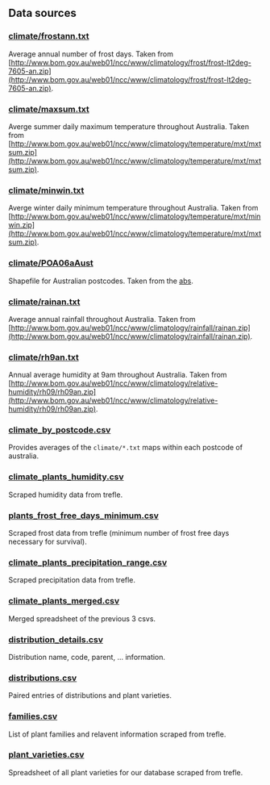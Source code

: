 ## Data sources
### [climate/frostann.txt](climate/frostann.txt)
Average annual number of frost days.  Taken from [http://www.bom.gov.au/web01/ncc/www/climatology/frost/frost-lt2deg-7605-an.zip](http://www.bom.gov.au/web01/ncc/www/climatology/frost/frost-lt2deg-7605-an.zip).

### [climate/maxsum.txt](climate/maxsum.txt)
Averge summer daily maximum temperature throughout Australia. Taken from [http://www.bom.gov.au/web01/ncc/www/climatology/temperature/mxt/mxtsum.zip](http://www.bom.gov.au/web01/ncc/www/climatology/temperature/mxt/mxtsum.zip).

### [climate/minwin.txt](climate/minwin.txt)
Averge winter daily minimum temperature throughout Australia. Taken from [http://www.bom.gov.au/web01/ncc/www/climatology/temperature/mxt/minwin.zip](http://www.bom.gov.au/web01/ncc/www/climatology/temperature/mxt/mxtsum.zip).

### [climate/POA06aAust](climate/POA06aAust)
Shapefile for Australian postcodes.  Taken from the [abs](https://www.abs.gov.au/AUSSTATS/abs@.nsf/DetailsPage/2923.0.30.0012006).

### [climate/rainan.txt](climate/rainan.txt)
Average annual rainfall throughout Australia.  Taken from [http://www.bom.gov.au/web01/ncc/www/climatology/rainfall/rainan.zip](http://www.bom.gov.au/web01/ncc/www/climatology/rainfall/rainan.zip).

### [climate/rh9an.txt](climate/rh9an.txt)
Annual average humidity at 9am throughout Australia. Taken from [http://www.bom.gov.au/web01/ncc/www/climatology/relative-humidity/rh09/rh09an.zip](http://www.bom.gov.au/web01/ncc/www/climatology/relative-humidity/rh09/rh09an.zip).

### [climate_by_postcode.csv](climate_by_postcode.csv)
Provides averages of the `climate/*.txt` maps within each postcode of australia.

### [climate_plants_humidity.csv](climate_plants_humidity.csv)
Scraped humidity data from trefle.

### [plants_frost_free_days_minimum.csv](plants_frost_free_days_minimum.csv)
Scraped frost data from trefle (minimum number of frost free days necessary for survival).

### [climate_plants_precipitation_range.csv](climate_plants_precipitation_range.csv)
Scraped precipitation data from trefle.

### [climate_plants_merged.csv](climate_plants_merged.csv)
Merged spreadsheet of the previous 3 csvs.

### [distribution_details.csv](distribution_details.csv)
Distribution name, code, parent, ... information.

### [distributions.csv](distributions.csv)
Paired entries of distributions and plant varieties.

### [families.csv](families.csv)
List of plant families and relavent information scraped from trefle.

### [plant_varieties.csv](plant_varieties.csv)
Spreadsheet of all plant varieties for our database scraped from trefle.

